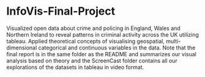 # InfoVis-Final-Project

Visualized open data about crime and policing in England, Wales and Northern Ireland to reveal patterns in criminal activity across the UK utilizing tableau. Applied theoretical concepts of visualising geospatial, multi-dimensional categorical and continuous variables in the data. Note that the final report is in the same folder as the README and summarizes our visual analysis based on theory and the ScreenCast folder contains all our explorations of the datasets in tableau in video format.  

